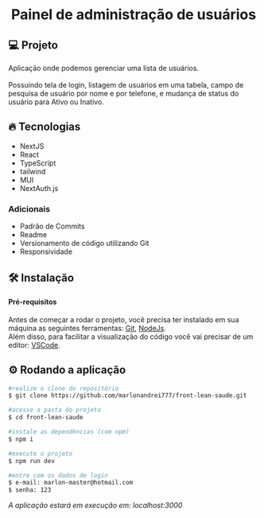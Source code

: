 <h1 align="center">
   Painel de administração de usuários
</h1

<br>

## 💻 Projeto

Aplicação onde podemos gerenciar uma lista de usuários.<br>
<br>
Possuindo tela de login, listagem de usuários em uma tabela, campo de pesquisa de usuário por nome e por telefone, e mudança de status do usuário para Ativo ou Inativo.

## 🔥 Tecnologias

- NextJS
- React
- TypeScript
- tailwind
- MUI
- NextAuth.js

### Adicionais
- Padrão de Commits
- Readme
- Versionamento de código utilizando Git
- Responsividade

## 🛠 Instalação

#### Pré-requisitos
Antes de começar a rodar o projeto, você precisa ter instalado em sua máquina as seguintes ferramentas: 
[Git](https://git-scm.com/), [NodeJs](https://nodejs.org/en/).<br>
Além disso, para facilitar a visualização do código você vai precisar de um editor: [VSCode](https://code.visualstudio.com/).

## ⚙ Rodando a aplicação

```bash
#realize o clone do repositório
$ git clone https://github.com/marlonandrei777/front-lean-saude.git
```
```bash
#acesse a pasta do projeto
$ cd front-lean-saude
```
```bash 
#instale as dependências (com npm)
$ npm i
```
```bash 
#execute o projeto
$ npm run dev
```
```bash 
#entre com os dados de login
$ e-mail: marlon-master@hotmail.com
$ senha: 123
```
_A aplicação estará em execução em: localhost:3000_
